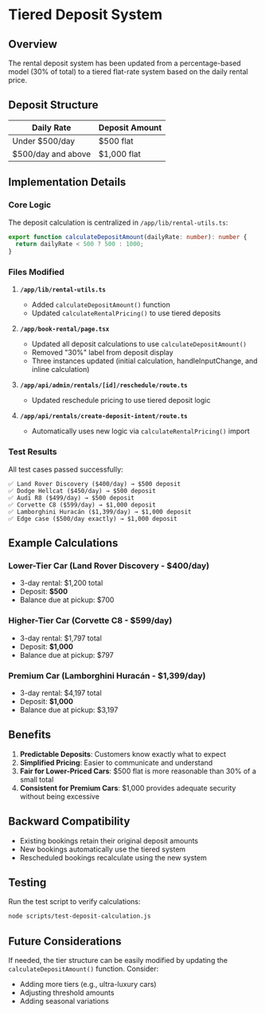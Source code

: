 # Tiered Deposit System

## Overview
The rental deposit system has been updated from a percentage-based model (30% of total) to a tiered flat-rate system based on the daily rental price.

## Deposit Structure

| Daily Rate | Deposit Amount |
|------------|----------------|
| Under $500/day | $500 flat |
| $500/day and above | $1,000 flat |

## Implementation Details

### Core Logic
The deposit calculation is centralized in `/app/lib/rental-utils.ts`:

```typescript
export function calculateDepositAmount(dailyRate: number): number {
  return dailyRate < 500 ? 500 : 1000;
}
```

### Files Modified

1. **`/app/lib/rental-utils.ts`**
   - Added `calculateDepositAmount()` function
   - Updated `calculateRentalPricing()` to use tiered deposits

2. **`/app/book-rental/page.tsx`**
   - Updated all deposit calculations to use `calculateDepositAmount()`
   - Removed "30%" label from deposit display
   - Three instances updated (initial calculation, handleInputChange, and inline calculation)

3. **`/app/api/admin/rentals/[id]/reschedule/route.ts`**
   - Updated reschedule pricing to use tiered deposit logic

4. **`/app/api/rentals/create-deposit-intent/route.ts`**
   - Automatically uses new logic via `calculateRentalPricing()` import

### Test Results

All test cases passed successfully:

```
✅ Land Rover Discovery ($400/day) → $500 deposit
✅ Dodge Hellcat ($450/day) → $500 deposit  
✅ Audi R8 ($499/day) → $500 deposit
✅ Corvette C8 ($599/day) → $1,000 deposit
✅ Lamborghini Huracán ($1,399/day) → $1,000 deposit
✅ Edge case ($500/day exactly) → $1,000 deposit
```

## Example Calculations

### Lower-Tier Car (Land Rover Discovery - $400/day)
- 3-day rental: $1,200 total
- Deposit: **$500**
- Balance due at pickup: $700

### Higher-Tier Car (Corvette C8 - $599/day)
- 3-day rental: $1,797 total
- Deposit: **$1,000**
- Balance due at pickup: $797

### Premium Car (Lamborghini Huracán - $1,399/day)
- 3-day rental: $4,197 total
- Deposit: **$1,000**
- Balance due at pickup: $3,197

## Benefits

1. **Predictable Deposits**: Customers know exactly what to expect
2. **Simplified Pricing**: Easier to communicate and understand
3. **Fair for Lower-Priced Cars**: $500 flat is more reasonable than 30% of a small total
4. **Consistent for Premium Cars**: $1,000 provides adequate security without being excessive

## Backward Compatibility

- Existing bookings retain their original deposit amounts
- New bookings automatically use the tiered system
- Rescheduled bookings recalculate using the new system

## Testing

Run the test script to verify calculations:
```bash
node scripts/test-deposit-calculation.js
```

## Future Considerations

If needed, the tier structure can be easily modified by updating the `calculateDepositAmount()` function. Consider:
- Adding more tiers (e.g., ultra-luxury cars)
- Adjusting threshold amounts
- Adding seasonal variations
